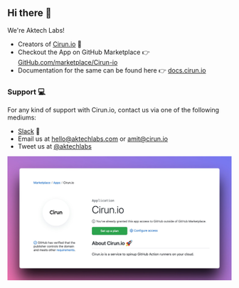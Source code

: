 ## Hi there 👋

We're Aktech Labs!

- Creators of [Cirun.io](https://cirun.io) 🚀
- Checkout the App on GitHub Marketplace 👉 [GitHub.com/marketplace/Cirun-io](https://github.com/marketplace/cirun-io)
- Documentation for the same can be found here 👉 [docs.cirun.io](https://docs.cirun.io)

### Support 💻

For any kind of support with Cirun.io, contact us via one of the following mediums:

- [Slack](https://join.slack.com/t/aktechlabs/shared_invite/zt-uf2ubq2q-0i9wygTGOMCvZaWYDRr0ng) 🌈
- Email us at hello@aktechlabs.com or amit@cirun.io
- Tweet us at [@aktechlabs](https://twitter.com/aktechlabs)

![Cirun Marketplace](https://github.com/AktechLabs/.github/raw/main/assets/cirun-github-marketplace.jpeg)

<!--

**Here are some ideas to get you started:**

🙋‍♀️ A short introduction - what is your organization all about?
🌈 Contribution guidelines - how can the community get involved?
👩‍💻 Useful resources - where can the community find your docs? Is there anything else the community should know?
🍿 Fun facts - what does your team eat for breakfast?
🧙 Remember, you can do mighty things with the power of [Markdown](https://docs.github.com/github/writing-on-github/getting-started-with-writing-and-formatting-on-github/basic-writing-and-formatting-syntax)
-->

